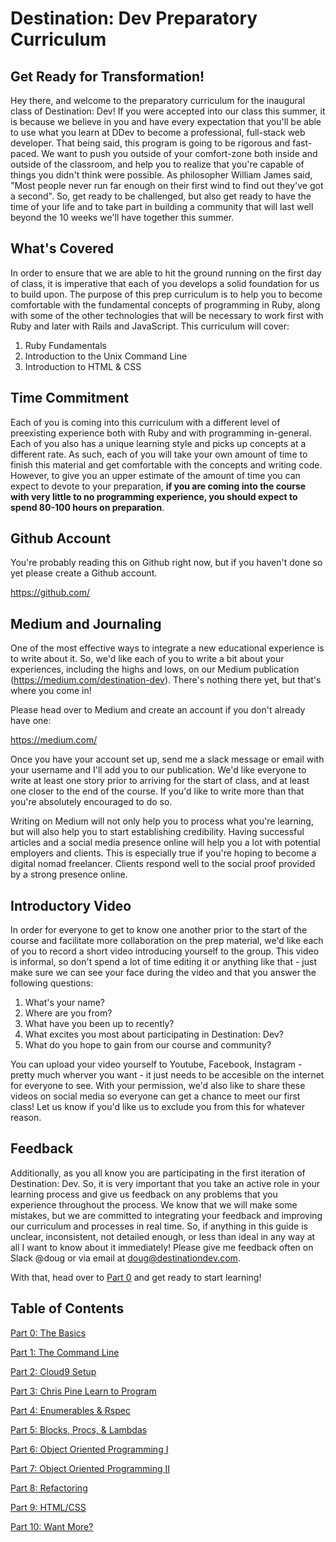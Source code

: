 # Destination: Dev Preparatory Curriculum

## Get Ready for Transformation!
Hey there, and welcome to the preparatory curriculum for the inaugural class of Destination: Dev! If you were accepted into our class this summer, it is because we believe in you and have every expectation that you'll be able to use what you learn at DDev to become a professional, full-stack web developer. That being said, this program is going to be rigorous and fast-paced. We want to push you outside of your comfort-zone both inside and outside of the classroom, and help you to realize that you're capable of things you didn't think were possible. As philosopher William James said, "Most people never run far enough on their first wind to find out they've got a second". So, get ready to be challenged, but also get ready to have the time of your life and to take part in building a community that will last well beyond the 10 weeks we'll have together this summer.

## What's Covered
In order to ensure that we are able to hit the ground running on the first day of class, it is imperative that each of you develops a solid foundation for us to build upon. The purpose of this prep curriculum is to help you to become comfortable with the fundamental concepts of programming in Ruby, along with some of the other technologies that will be necessary to work first with Ruby and later with Rails and JavaScript. This curriculum will cover:

  1. Ruby Fundamentals
  2. Introduction to the Unix Command Line
  3. Introduction to HTML & CSS

## Time Commitment
Each of you is coming into this curriculum with a different level of preexisting experience both with Ruby and with programming in-general. Each of you also has a unique learning style and picks up concepts at a different rate. As such, each of you will take your own amount of time to finish this material and get comfortable with the concepts and writing code. However, to give you an upper estimate of the amount of time you can expect to devote to your preparation, **if you are coming into the course with very little to no programming experience, you should expect to spend 80-100 hours on preparation**.

## Github Account
You're probably reading this on Github right now, but if you haven't done so yet please create a Github account.

<https://github.com/>


## Medium and Journaling
One of the most effective ways to integrate a new educational experience is to write about it. So, we'd like each of you to write a bit about your experiences, including the highs and lows, on our Medium publication (<https://medium.com/destination-dev>). There's nothing there yet, but that's where you come in!

Please head over to Medium and create an account if you don't already have one:

<https://medium.com/>

Once you have your account set up, send me a slack message or email with your username and I'll add you to our publication. We'd like everyone to write at least one story prior to arriving for the start of class, and at least one closer to the end of the course. If you'd like to write more than that you're absolutely encouraged to do so.

Writing on Medium will not only help you to process what you're learning, but will also help you to start establishing credibility. Having successful articles and a social media presence online will help you a lot with potential employers and clients. This is especially true if you're hoping to become a digital nomad freelancer. Clients respond well to the social proof provided by a strong presence online.


## Introductory Video
In order for everyone to get to know one another prior to the start of the course and facilitate more collaboration on the prep material, we'd like each of you to record a short video introducing yourself to the group. This video is informal, so don't spend a lot of time editing it or anything like that - just make sure we can see your face during the video and that you answer the following questions:

1. What's your name?
2. Where are you from?
3. What have you been up to recently?
4. What excites you most about participating in Destination: Dev?
5. What do you hope to gain from our course and community?

You can upload your video yourself to Youtube, Facebook, Instagram - pretty much wherver you want - it just needs to be accesible on the internet for everyone to see. With your permission, we'd also like to share these videos on social media so everyone can get a chance to meet our first class! Let us know if you'd like us to exclude you from this for whatever reason.

## Feedback
Additionally, as you all know you are participating in the first iteration of Destination: Dev. So, it is very important that you take an active role in your learning process and give us feedback on any problems that you experience throughout the process. We know that we will make some mistakes, but we are committed to integrating your feedback and improving our curriculum and processes in real time. So, if anything in this guide is unclear, inconsistent, not detailed enough, or less than ideal in any way at all I want to know about it immediately! Please give me feedback often on Slack @doug or via email at doug@destinationdev.com.

With that, head over to [Part 0](part0_the_basics.md) and get ready to start learning!

## Table of Contents

[Part 0: The Basics](part0_the_basics.md)

[Part 1: The Command Line](part1_the_command_line.md)

[Part 2: Cloud9 Setup](part2_cloud9_setup.md)

[Part 3: Chris Pine Learn to Program](part3_chris_pine_learn_to_program.md)

[Part 4: Enumerables & Rspec](part4_enumerables.md)

[Part 5: Blocks, Procs, & Lambdas](part5_blocks_procs_lambdas.md)

[Part 6: Object Oriented Programming I](part6_oo_1.md)

[Part 7: Object Oriented Programming II](part7_oo_2.md)

[Part 8: Refactoring](part8_refactoring.md)

[Part 9: HTML/CSS](part9_html_css.md)

[Part 10: Want More?](part10_want_more.md)
